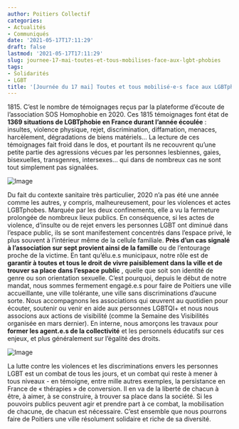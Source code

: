 ```yaml
---
author: Poitiers Collectif
categories:
- Actualités
- Communiqués
date: '2021-05-17T17:11:29'
draft: false
lastmod: '2021-05-17T17:11:29'
slug: journee-17-mai-toutes-et-tous-mobilises-face-aux-lgbt-phobies
tags:
- Solidarités
- LGBT
title: '[Journée du 17 mai] Toutes et tous mobilisé·e·s face aux LGBTphobies'
---
```


1815\. C’est le nombre de témoignages reçus par la plateforme d’écoute de l’association SOS Homophobie en 2020. Ces 1815 témoignages font état de **1369 situations de LGBTphobie en France durant l’année écoulée** : insultes, violence physique, rejet, discrimination, diffamation, menaces, harcèlement, dégradations de biens matériels… La lecture de ces témoignages fait froid dans le dos, et pourtant ils ne recouvrent qu’une petite partie des agressions vécues par les personnes lesbiennes, gaies, bisexuelles, transgenres, intersexes… qui dans de nombreux cas ne sont tout simplement pas signalées. 

![Image](https://elus.poitierscollectif.fr/wp-content/uploads/2021/05/GIF-FR-300x300.gif)

Du fait du contexte sanitaire très particulier, 2020 n’a pas été une année comme les autres, y compris, malheureusement, pour les violences et actes LGBTphobes. Marquée par les deux confinements, elle a vu la fermeture prolongée de nombreux lieux publics. En conséquence, si les actes de violence, d’insulte ou de rejet envers les personnes LGBT ont diminué dans l’espace public, ils se sont manifestement concentrés dans l’espace privé, le plus souvent à l’intérieur même de la cellule familiale. **Près d’un cas signalé à l’association sur sept provient ainsi de la famille** ou de l’entourage proche de la victime. En tant qu’élu.e.s municipaux, notre rôle est de **garantir à toutes et tous le droit de vivre paisiblement dans la ville et de trouver sa place dans l’espace public** , quelle que soit son identité de genre ou son orientation sexuelle. C’est pourquoi, depuis le début de notre mandat, nous sommes fermement engagé.e.s pour faire de Poitiers une ville accueillante, une ville tolérante, une ville sans discriminations d’aucune sorte. Nous accompagnons les associations qui œuvrent au quotidien pour écouter, soutenir ou venir en aide aux personnes LGBTQI+ et nous nous associons aux actions de visibilité (comme la Semaine des Visibilités organisée en mars dernier). En interne, nous amorçons les travaux pour **former les agent.e.s de la collectivité** et les personnels éducatifs sur ces enjeux, et plus généralement sur l’égalité des droits. 

![Image](https://elus.poitierscollectif.fr/wp-content/uploads/2021/05/rfranca180600010.jpg)

La lutte contre les violences et les discriminations envers les personnes LGBT est un combat de tous les jours, et un combat qui reste à mener à tous niveaux - en témoigne, entre mille autres exemples, la persistance en France de « thérapies » de conversion. Il en va de la liberté de chacun à être, à aimer, à se construire, à trouver sa place dans la société. Si les pouvoirs publics peuvent agir et prendre part à ce combat, la mobilisation de chacune, de chacun est nécessaire. C’est ensemble que nous pourrons faire de Poitiers une ville résolument solidaire et riche de sa diversité.
